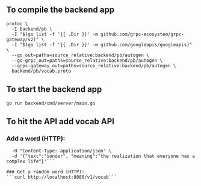  ## To compile the backend app
```
protoc \
  -I backend/pb \
  -I "$(go list -f '{{ .Dir }}' -m github.com/grpc-ecosystem/grpc-gateway/v2)" \
  -I "$(go list -f '{{ .Dir }}' -m github.com/googleapis/googleapis)" \
  --go_out=paths=source_relative:backend/pb/autogen \
  --go-grpc_out=paths=source_relative:backend/pb/autogen \
  --grpc-gateway_out=paths=source_relative:backend/pb/autogen \
  backend/pb/vocab.proto
  ```

## To start the backend app
```go run backend/cmd/server/main.go```

## To hit the API add vocab API
### Add a word (HTTP):
```curl -X POST http://localhost:8080/v1/vocab \
  -H "Content-Type: application/json" \
  -d '{"text":"sonder", "meaning":"the realization that everyone has a complex life"}'```

### Get a random word (HTTP):
```curl http://localhost:8080/v1/vocab```
